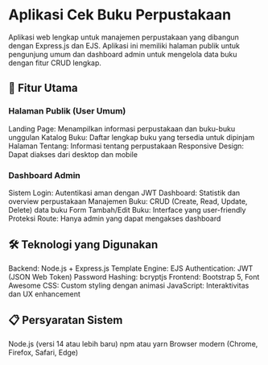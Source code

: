 # Aplikasi Cek Buku Perpustakaan
Aplikasi web lengkap untuk manajemen perpustakaan yang dibangun dengan Express.js dan EJS. Aplikasi ini memiliki halaman publik untuk pengunjung umum dan dashboard admin untuk mengelola data buku dengan fitur CRUD lengkap.

## 🚀 Fitur Utama
### Halaman Publik (User Umum)

Landing Page: Menampilkan informasi perpustakaan dan buku-buku unggulan
Katalog Buku: Daftar lengkap buku yang tersedia untuk dipinjam
Halaman Tentang: Informasi tentang perpustakaan
Responsive Design: Dapat diakses dari desktop dan mobile

### Dashboard Admin

Sistem Login: Autentikasi aman dengan JWT
Dashboard: Statistik dan overview perpustakaan
Manajemen Buku: CRUD (Create, Read, Update, Delete) data buku
Form Tambah/Edit Buku: Interface yang user-friendly
Proteksi Route: Hanya admin yang dapat mengakses dashboard

## 🛠️ Teknologi yang Digunakan

Backend: Node.js + Express.js
Template Engine: EJS
Authentication: JWT (JSON Web Token)
Password Hashing: bcryptjs
Frontend: Bootstrap 5, Font Awesome
CSS: Custom styling dengan animasi
JavaScript: Interaktivitas dan UX enhancement

## 📋 Persyaratan Sistem

Node.js (versi 14 atau lebih baru)
npm atau yarn
Browser modern (Chrome, Firefox, Safari, Edge)

